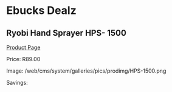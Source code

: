 
# Ebucks Dealz
## Ryobi Hand Sprayer HPS- 1500
[Product Page](https://www.ebucks.com/web/shop/productSelected.do?prodId=1201424928&catId=363410833)

Price: R89.00

Image: /web/cms/system/galleries/pics/prodimg/HPS-1500.png

Savings: 


	
